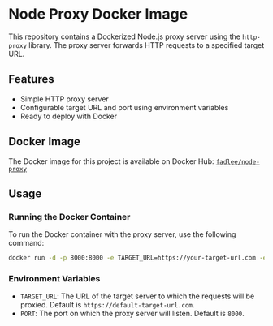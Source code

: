 # Node Proxy Docker Image

This repository contains a Dockerized Node.js proxy server using the `http-proxy` library. The proxy server forwards HTTP requests to a specified target URL.

## Features

- Simple HTTP proxy server
- Configurable target URL and port using environment variables
- Ready to deploy with Docker

## Docker Image

The Docker image for this project is available on Docker Hub: [`fadlee/node-proxy`](https://hub.docker.com/r/fadlee/node-proxy)

## Usage

### Running the Docker Container

To run the Docker container with the proxy server, use the following command:

```bash
docker run -d -p 8000:8000 -e TARGET_URL=https://your-target-url.com -e PORT=8000 fadlee/node-proxy
```

### Environment Variables

- `TARGET_URL`: The URL of the target server to which the requests will be proxied. Default is `https://default-target-url.com`.
- `PORT`: The port on which the proxy server will listen. Default is `8000`.
